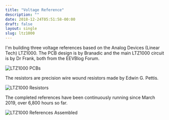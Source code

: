 ```yaml
---
title: "Voltage Reference"
description: ""
date: 2018-12-24T05:51:58-00:00
draft: false
layout: single 
slug: ltz1000
---
```


I'm building three voltage references based on the Analog Devices (Linear Tech) LTZ1000. The PCB design is by Branadic and the main LTZ1000 circuit is by Dr Frank, both from the EEVBlog Forum.

![LTZ1000 PCBs](/project/ltz1000_boards.jpg)

The resistors are precision wire wound resistors made by Edwin G. Pettis.

![LTZ1000 Resistors](/project/ltz1000_resistors.jpg)

The completed references have been continuously running since March 2019, over 6,800 hours so far.

![LTZ1000 References Assembled](/project/ltz1000_assembled.jpg)

